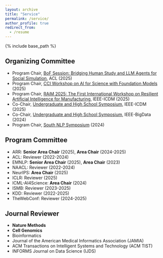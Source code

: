 ```yaml
---
layout: archive
title: "Service"
permalink: /service/
author_profile: true
redirect_from:
  - /resume
---
```


{% include base_path %}

## Organizing Committee

- Program Chair, [BoF Session: Bridging Human Study and LLM Agents for Social Simulation](https://xuanwang91.github.io/2025-ACL-BOF/), ACL (2025)
- Program Chair, [CCI Workshop on AI for Science with Foundation Models](https://xuanwang91.github.io/2025-cci-workshop/) (2025)
- Program Chair, [RAiM 2025: The First International Workshop on Resilient Artificial Intelligence for Manufacturing](https://xuanwang91.github.io/2025-ICDM-RAiM/), IEEE-ICDM (2025)
- Co-Chair, [Undergraduate and High School Symposium](https://xuanwang91.github.io/2025-ICDM-UGHS/), IEEE-ICDM (2025)
- Co-Chair, [Undergraduate and High School Symposium](https://studentpapers-bigdata2024.netlify.app/), IEEE-BigData (2024)
- Program Chair, [South NLP Symposium](https://southnlp.github.io/southnlp2024/) (2024)

## Program Committee

- ARR: **Senior Area Chair** (2025), **Area Chair** (2024-2025)
- ACL: Reviewer (2022-2024)
- EMNLP: **Senior Area Chair** (2025), **Area Chair** (2023)
- NAACL: Reviewer (2022-2024)
- NeurIPS: **Area Chair** (2025)
- ICLR: Reviewer (2025)
- ICML-AI4Science: **Area Chair** (2024)
- ISMB: Reviewer (2023-2025)
- KDD: Reviewer (2022-2025)
- TheWebConf: Reviewer (2024-2025)

## Journal Reviewer

- **Nature Methods**
- **Cell Genomics**
- Bioinformatics
- Journal of the American Medical Informatics Association (JAMIA)
- ACM Transactions on Intelligent Systems and Technology (ACM TIST)
- INFORMS Journal on Data Science (IJDS)
  
